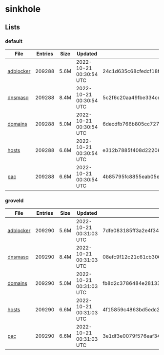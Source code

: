 # sinkhole

## Lists

### default

|File|Entries|Size|Updated|Hash|
|-|-|-|-|-|
|[adblocker](https://raw.githubusercontent.com/groveld/sinkhole/lists/default/adblocker.txt)|209288|5.6M|2022-10-21 00:30:54 UTC|24c1d635c68cfedcf18f17ce97375deea3cd68991d30c4981bad646f99be1b3c|
|[dnsmasq](https://raw.githubusercontent.com/groveld/sinkhole/lists/default/dnsmasq.txt)|209288|8.4M|2022-10-21 00:30:54 UTC|5c2f6c20aa49fbe334ce939d859b368b9254039650a36070954f59bd647e8ed3|
|[domains](https://raw.githubusercontent.com/groveld/sinkhole/lists/default/domains.txt)|209288|5.0M|2022-10-21 00:30:54 UTC|6decdfb766b805cc727ec2c1c1595aae8da446c1dadc5e18023eeae9abc23612|
|[hosts](https://raw.githubusercontent.com/groveld/sinkhole/lists/default/hosts.txt)|209288|6.6M|2022-10-21 00:30:54 UTC|e312b7885f408d22206787372186ba1e970d1b31dafcf1ae5c2fc3e1c4bc2e98|
|[pac](https://raw.githubusercontent.com/groveld/sinkhole/lists/default/pac.txt)|209288|6.6M|2022-10-21 00:30:54 UTC|4b85795fc8855eab05ee530a85f904599ade9510adf24ba6e7fef56317c94330|

### groveld

|File|Entries|Size|Updated|Hash|
|-|-|-|-|-|
|[adblocker](https://raw.githubusercontent.com/groveld/sinkhole/lists/groveld/adblocker.txt)|209290|5.6M|2022-10-21 00:31:03 UTC|7dfe083185ff3a2e4f34b4e23bb633c040403d99a4c8a58a45f5e6aa00e8b0c5|
|[dnsmasq](https://raw.githubusercontent.com/groveld/sinkhole/lists/groveld/dnsmasq.txt)|209290|8.4M|2022-10-21 00:31:03 UTC|08efc9f12c21c61cb306dae6aced2bc2d90dc393fd57a419a8691e3f9fada009|
|[domains](https://raw.githubusercontent.com/groveld/sinkhole/lists/groveld/domains.txt)|209290|5.0M|2022-10-21 00:31:03 UTC|fb8d2c3786484e281332f4005f4cb708fc5ab08a144e4f3fecce4facff57e18a|
|[hosts](https://raw.githubusercontent.com/groveld/sinkhole/lists/groveld/hosts.txt)|209290|6.6M|2022-10-21 00:31:03 UTC|4f15859c4863bd5edc285596825a92693caad271cee4beb5d8f770c27650040a|
|[pac](https://raw.githubusercontent.com/groveld/sinkhole/lists/groveld/pac.txt)|209290|6.6M|2022-10-21 00:31:03 UTC|3e1df3e0079f576eaf34a98bffd34f5a5788f8ef69143ca63f955f2bb990bb53|
